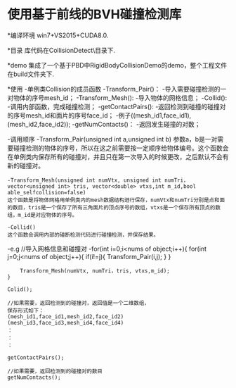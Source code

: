# 使用基于前线的BVH碰撞检测库

*编译环境
win7+VS2015+CUDA8.0.

*目录
库代码在CollisionDetect\目录下.

*demo
集成了一个基于PBD中RigidBodyCollisionDemo的demo，整个工程文件在build文件夹下.

*使用
-单例类Collision的成员函数
	-Transform_Pair()：
		-导入需要碰撞检测的一对物体的序号mesh_id；
	-Transform_Mesh():
		-导入物体的网格信息；
	-Collid():
		-调用内部函数，完成碰撞检测；
	-getContactPairs():
		-返回检测到碰撞的碰撞对的序号mesh_id和面片的序号face_id；
		-例子((mesh_id1,face_id1),(mesh_id2,face_id2));
	-getNumContacts()：
		-返回发生碰撞的对数；

-调用顺序
	-Transform_Pair(unsigned int a,unsigned int b)
	参数a，b是一对需要碰撞检测的物体的序号，所以在这之前需要按一定顺序给物体编号。这个函数会在单例类内保存所有的碰撞对，并且只在第一次导入的时候更改，之后默认不会有新的碰撞对。
	
	-Transform_Mesh(unsigned int numVtx, unsigned int numTri，
	vector<unsigned int> tris, vector<double> vtxs,int m_id,bool able_selfcollision=false)
	这个函数是将物体网格用单例类内的mesh数据结构进行保存，numVtx和numTri分别是点和面的数目，tris是一个保存了所有三角面片的顶点序号的数组，vtxs是一个保存所有顶点的数组，m_id是对应物体的序号。

	-Collid()
	这个函数会调用内部的碰断检测代码进行碰撞检测，并保存结果。

-e.g
	//导入网格信息和碰撞对
	-for(int i=0;i<nums of object;i++){
		for(int j=0;j<nums of object;j++){
			if(i!=j){
			Transform_Pair(i,j);
			}
		}

		Transform_Mesh(numVtx, numTri，tris, vtxs,m_id);
	}

	Colid();
	
	//如果需要，返回检测到的碰撞对，返回值是一个二维数组，
	保存形式如下：
	(mesh_id1,face_id1,mesh_id2,face_id2)
	(mesh_id3,face_id3,mesh_id4,face_id4)
	：
	：
	：
	
	getContactPairs();
	
	//如果需要，返回检测到的碰撞对的数目
	getNumContacts();




